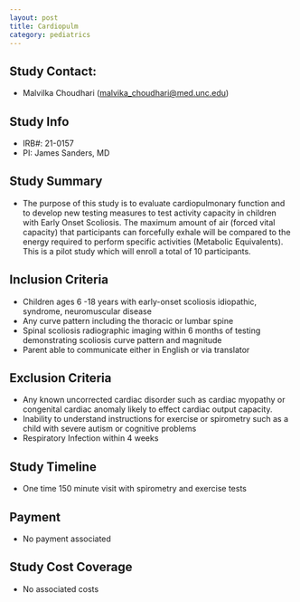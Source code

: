 ```yaml
---
layout: post
title: Cardiopulm
category: pediatrics
---
```


## Study Contact:  
- Malvilka Choudhari (malvika_choudhari@med.unc.edu)


## Study Info
- IRB#: 21-0157
- PI: James Sanders, MD

## Study Summary
- The purpose of this study is to evaluate cardiopulmonary function and to develop new testing measures to test activity capacity in children with Early Onset Scoliosis. The maximum amount of air (forced vital capacity) that participants can forcefully exhale will be compared to the energy required to perform specific activities (Metabolic Equivalents). This is a pilot study which will enroll a total of 10 participants.

##  Inclusion Criteria
- Children ages 6 -18 years with early-onset scoliosis
idiopathic, syndrome, neuromuscular disease
- Any curve pattern including the thoracic or lumbar spine
- Spinal scoliosis radiographic imaging within 6 months of testing demonstrating scoliosis curve pattern and magnitude
- Parent able to communicate either in English or via translator

##  Exclusion Criteria
- Any known uncorrected cardiac disorder such as cardiac myopathy or congenital cardiac anomaly likely to effect cardiac output capacity.
- Inability to understand instructions for exercise or spirometry such as a child with severe autism or cognitive problems
- Respiratory Infection within 4 weeks

## Study Timeline
- One time 150 minute visit with spirometry and exercise tests

## Payment
- No payment associated

## Study Cost Coverage
- No associated costs
